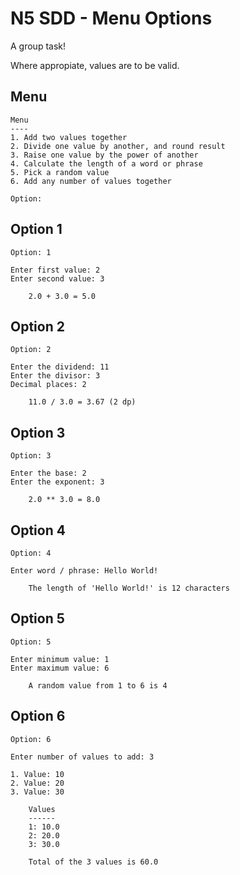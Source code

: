 # N5 SDD - Menu Options

A group task!

Where appropiate, values are to be valid.

## Menu

```
Menu
----
1. Add two values together
2. Divide one value by another, and round result
3. Raise one value by the power of another
4. Calculate the length of a word or phrase
5. Pick a random value
6. Add any number of values together

Option: 
```

## Option 1

```
Option: 1

Enter first value: 2
Enter second value: 3

    2.0 + 3.0 = 5.0
```

## Option 2

```
Option: 2

Enter the dividend: 11
Enter the divisor: 3
Decimal places: 2

    11.0 / 3.0 = 3.67 (2 dp)
```

## Option 3

```
Option: 3

Enter the base: 2
Enter the exponent: 3

    2.0 ** 3.0 = 8.0
```

## Option 4

```
Option: 4

Enter word / phrase: Hello World!

    The length of 'Hello World!' is 12 characters
```

## Option 5

```
Option: 5

Enter minimum value: 1
Enter maximum value: 6

    A random value from 1 to 6 is 4
```

## Option 6

```
Option: 6

Enter number of values to add: 3

1. Value: 10
2. Value: 20
3. Value: 30

    Values
    ------
    1: 10.0
    2: 20.0
    3: 30.0

    Total of the 3 values is 60.0
```
